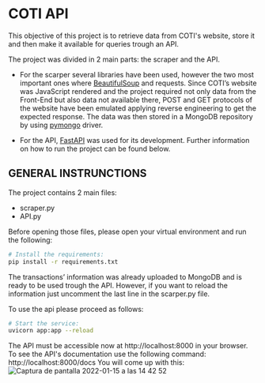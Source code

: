 # COTI API 

This objective of this project is to retrieve data from COTI's website, store it and then make it available for queries trough an API.

The project was divided in 2 main parts: the scraper and the API. 
- For the scarper several libraries have been used, however the two most important ones where [BeautifulSoup](https://pypi.org/project/bs4/) and requests. 
Since COTI’s website was JavaScript rendered and the project required not only data from the Front-End but also data not available there, POST and GET protocols of the website have been emulated applying reverse engineering to get the expected response. 
The data was then stored in a MongoDB repository by using [pymongo](https://docs.mongodb.com/drivers/pymongo/) driver. 

- For the API, [FastAPI](https://fastapi.tiangolo.com) was used for its development. 
Further information on how to run the project can be found below. 

## GENERAL INSTRUNCTIONS

The project contains 2 main files: 
-	scraper.py
-	API.py

Before opening those files, please open your virtual environment and run the following:
```bash
# Install the requirements:
pip install -r requirements.txt
```
The transactions’ information was already uploaded to MongoDB and is ready to be used trough the API. However, if you want to reload the information just uncomment the last line in the scarper.py file. 

To use the api please proceed as follows:
```bash
# Start the service:
uvicorn app:app --reload
```

The API must be accessible now at http://localhost:8000 in your browser. 
To see the API's documentation use the following command: http://localhost:8000/docs
You will come up with this:
![Captura de pantalla 2022-01-15 a las 14 42 52](https://user-images.githubusercontent.com/96559779/149626386-0002285e-0692-44ad-87b1-b2aa18a491c6.png)

